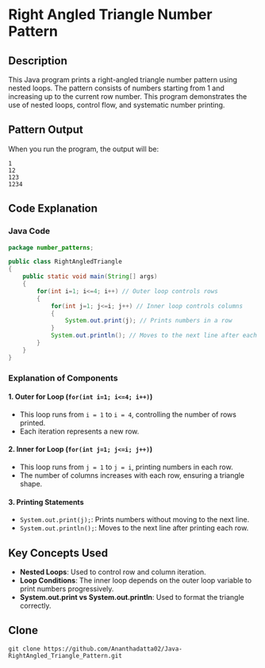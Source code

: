 # Right Angled Triangle Number Pattern

## Description
This Java program prints a right-angled triangle number pattern using nested loops. The pattern consists of numbers starting from 1 and increasing up to the current row number. This program demonstrates the use of nested loops, control flow, and systematic number printing.

## Pattern Output
When you run the program, the output will be:
```
1
12
123
1234
```

## Code Explanation
### Java Code
```java
package number_patterns;

public class RightAngledTriangle 
{
    public static void main(String[] args) 
    {
        for(int i=1; i<=4; i++) // Outer loop controls rows
        {
            for(int j=1; j<=i; j++) // Inner loop controls columns
            {
                System.out.print(j); // Prints numbers in a row
            }
            System.out.println(); // Moves to the next line after each row
        }
    }
}
```

### Explanation of Components

#### 1. **Outer for Loop** (`for(int i=1; i<=4; i++)`)
   - This loop runs from `i = 1` to `i = 4`, controlling the number of rows printed.
   - Each iteration represents a new row.

#### 2. **Inner for Loop** (`for(int j=1; j<=i; j++)`)
   - This loop runs from `j = 1` to `j = i`, printing numbers in each row.
   - The number of columns increases with each row, ensuring a triangle shape.

#### 3. **Printing Statements**
   - `System.out.print(j);`: Prints numbers without moving to the next line.
   - `System.out.println();`: Moves to the next line after printing each row.

## Key Concepts Used
- **Nested Loops**: Used to control row and column iteration.
- **Loop Conditions**: The inner loop depends on the outer loop variable to print numbers progressively.
- **System.out.print vs System.out.println**: Used to format the triangle correctly.

## Clone
```
git clone https://github.com/Ananthadatta02/Java-RightAngled_Triangle_Pattern.git
```
